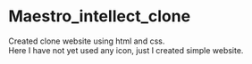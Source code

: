# Maestro_intellect_clone
Created clone website using html and css.   
Here I have not yet used any icon, just I created simple website.
